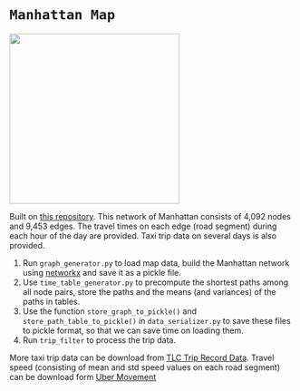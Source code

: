 # `Manhattan Map`
<img src="https://github.com/Leot6/Manhattan-Map/blob/master/map-data/nodes.png" width="300">

Built on [this repository](https://github.com/wallarelvo/nyc-taxi-analysis). This network of Manhattan consists of 4,092 nodes and 9,453 edges. The travel times on each edge (road segment) during each hour of the day are provided. Taxi trip data on several days is also provided. 

1. Run `graph_generator.py` to load map data, build the Manhattan network using [networkx](https://networkx.github.io/) and save it as a pickle file. 
2. Use `time_table_generator.py` to precompute the shortest paths among all node pairs, store the paths and the means (and variances) of the paths in tables. 
3. Use the function `store_graph_to_pickle()` and `store_path_table_to_pickle()` in `data_serializer.py` to save these files to pickle format, so that we can save time on loading them. 
4. Run `trip_filter` to process the trip data.

More taxi trip data can be download from [TLC Trip Record Data](https://www1.nyc.gov/site/tlc/about/tlc-trip-record-data.page). Travel speed (consisting of mean and std speed values on each road segment) can be download form [Uber Movement](https://movement.uber.com/explore/new_york/speeds/query?dt[tpb]=ALL_DAY&dt[wd;]=1,2,3,4,5,6,7&dt[dr][sd]=2019-11-30&dt[dr][ed]=2019-12-30&ff=&lat.=40.7264408&lng.=-73.9924725&z.=13.17&lang=en-US)
